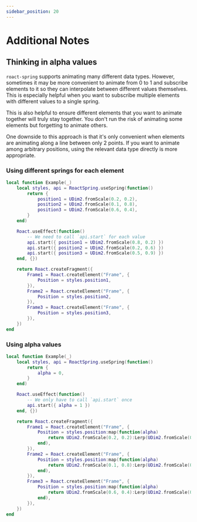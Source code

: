 ```yaml
---
sidebar_position: 20
---
```


# Additional Notes

## Thinking in alpha values

`roact-spring` supports animating many different data types. However, sometimes it may be more convenient to animate from 0 to 1 and subscribe elements to it so they can interpolate between different values themselves. This is especially helpful when you want to subscribe multiple elements with different values to a single spring.

This is also helpful to ensure different elements that you want to animate together will truly stay together. You don't run the risk of animating some elements but forgetting to animate others.

One downside to this approach is that it's only convenient when elements are animating along a line between only 2 points. If you want to animate among arbitrary positions, using the relevant data type directly is more appropriate.

### Using different springs for each element
```lua
local function Example(_)
    local styles, api = RoactSpring.useSpring(function()
        return {
            position1 = UDim2.fromScale(0.2, 0.2),
            position2 = UDim2.fromScale(0.1, 0.8),
            position3 = UDim2.fromScale(0.6, 0.4),
        }
    end)

    Roact.useEffect(function()
        -- We need to call `api.start` for each value
        api.start({ position1 = UDim2.fromScale(0.8, 0.2) })
        api.start({ position2 = UDim2.fromScale(0.2, 0.6) })
        api.start({ position3 = UDim2.fromScale(0.5, 0.9) })
    end, {})

	return Roact.createFragment({
        Frame1 = Roact.createElement("Frame", {
            Position = styles.position1,
        }),
        Frame2 = Roact.createElement("Frame", {
            Position = styles.position2,
        }),
        Frame3 = Roact.createElement("Frame", {
            Position = styles.position3,
        }),
    })
end
```

### Using alpha values
```lua
local function Example(_)
    local styles, api = RoactSpring.useSpring(function()
        return {
            alpha = 0,
        }
    end)

    Roact.useEffect(function()
        -- We only have to call `api.start` once
        api.start({ alpha = 1 })
    end, {})

	return Roact.createFragment({
        Frame1 = Roact.createElement("Frame", {
            Position = styles.position:map(function(alpha)
                return UDim2.fromScale(0.2, 0.2):Lerp(UDim2.fromScale(0.8, 0.2), alpha)
            end),
        }),
        Frame2 = Roact.createElement("Frame", {
            Position = styles.position:map(function(alpha)
                return UDim2.fromScale(0.1, 0.8):Lerp(UDim2.fromScale(0.2, 0.6), alpha)
            end),
        }),
        Frame3 = Roact.createElement("Frame", {
            Position = styles.position:map(function(alpha)
                return UDim2.fromScale(0.6, 0.4):Lerp(UDim2.fromScale(0.5, 0.9), alpha)
            end),
        }),
    })
end
```

